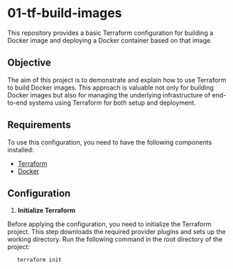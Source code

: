 
# 01-tf-build-images

This repository provides a basic Terraform configuration for building a Docker image and deploying a Docker container based on that image.

## Objective

The aim of this project is to demonstrate and explain how to use Terraform to build Docker images. This approach is valuable not only for building Docker images but also for managing the underlying infrastructure of end-to-end systems using Terraform for both setup and deployment.

## Requirements

To use this configuration, you need to have the following components installed:

- [Terraform](https://www.terraform.io/downloads.html)
- [Docker](https://www.docker.com/products/docker-desktop)

## Configuration

1. **Initialize Terraform**
 
Before applying the configuration, you need to initialize the Terraform project. This step downloads the required provider plugins and sets up the working directory. Run the following command in the root directory of the project:


```bash
   terraform init
```